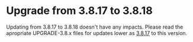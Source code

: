 # Upgrade from 3.8.17 to 3.8.18

Updating from 3.8.17 to 3.8.18 doesn't have any impacts. Please read the apropriate UPGRADE-3.8.x files for updates lower as [3.8.17](UPGRADE-3.8.17.md) to this version.
